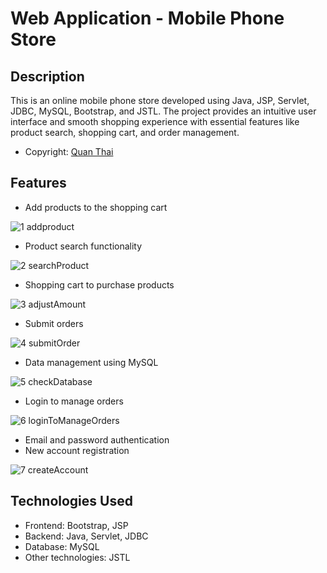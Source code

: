 # Web Application - Mobile Phone Store
## Description  
This is an online mobile phone store developed using Java, JSP, Servlet, JDBC, MySQL, Bootstrap, and JSTL. The project provides an intuitive user interface and smooth shopping experience with essential features like product search, shopping cart, and order management.

* Copyright: [Quan Thai](https://www.facebook.com/reagan.developer/) 

## Features  
- Add products to the shopping cart

![1  addproduct](https://github.com/user-attachments/assets/84ff480f-e825-4857-94b2-5fe92641ca24)


- Product search functionality

![2  searchProduct](https://github.com/user-attachments/assets/1c80bf77-51d2-4d64-b99d-88582d6eb3f3)

- Shopping cart to purchase products

![3  adjustAmount](https://github.com/user-attachments/assets/01b18797-4328-426c-ab9c-cb249dbbc715)

- Submit orders

![4  submitOrder](https://github.com/user-attachments/assets/4d6e25ed-c732-4727-baa2-a2ed21326dea)

- Data management using MySQL

![5  checkDatabase](https://github.com/user-attachments/assets/42dcf7b3-3d24-43a0-9069-22627f7945fd)

- Login to manage orders

![6  loginToManageOrders](https://github.com/user-attachments/assets/f8e01193-2d78-42de-a9c8-f2ec4233729b)

- Email and password authentication
- New account registration

![7  createAccount](https://github.com/user-attachments/assets/38873c39-1706-4438-9988-519d45f47ea7)


## Technologies Used  
- Frontend: Bootstrap, JSP 
- Backend: Java, Servlet, JDBC  
- Database: MySQL  
- Other technologies: JSTL  
